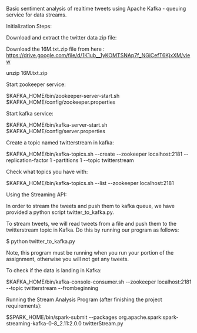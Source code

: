 Basic sentiment analysis of realtime tweets using Apache Kafka - queuing service for data streams. 

Initialization Steps:

Download and extract the twitter data zip file: 

Download the 16M.txt.zip file from here : https://drive.google.com/file/d/1K1ub__1yKOMTSNAp7f_NGiCefT6KjxXM/view

unzip 16M.txt.zip 

Start zookeeper service:  

$KAFKA_HOME/bin/zookeeper-server-start.sh $KAFKA_HOME/config/zookeeper.properties  

Start kafka service:  

$KAFKA_HOME/bin/kafka-server-start.sh $KAFKA_HOME/config/server.properties  

Create a topic named twitterstream in kafka:  

$KAFKA_HOME/bin/kafka-topics.sh --create --zookeeper localhost:2181 --replication-factor 1 -partitions 1 --topic twitterstream  

Check what topics you have with:  

$KAFKA_HOME/bin/kafka-topics.sh --list --zookeeper localhost:2181  
 
Using the Streaming API:

In order to stream the tweets and push them to kafka queue, we have provided a python script twitter_to_kafka.py. 

To stream tweets, we will read tweets from a file and push them to the twitterstream topic in Kafka. Do this by running our program as follows:  

$ python twitter_to_kafka.py 
 
Note, this program must be running when you run your portion of the assignment, otherwise you will not get any tweets. 

To check if the data is landing in Kafka:  

$KAFKA_HOME/bin/kafka-console-consumer.sh --zookeeper localhost:2181 --topic twitterstream --frombeginning  
 
Running the Stream Analysis Program (after finishing the project requirements): 

$SPARK_HOME/bin/spark-submit --packages org.apache.spark:spark-streaming-kafka-0-8_2.11:2.0.0  twitterStream.py  
 
